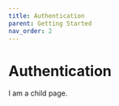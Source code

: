 ```yaml
---
title: Authentication
parent: Getting Started
nav_order: 2
---
```


# Authentication

I am a child page.
